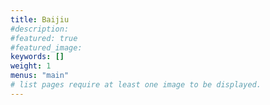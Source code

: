 ```yaml
---
title: Baijiu
#description: 
#featured: true
#featured_image: 
keywords: []
weight: 1
menus: "main"
# list pages require at least one image to be displayed.
---
```


